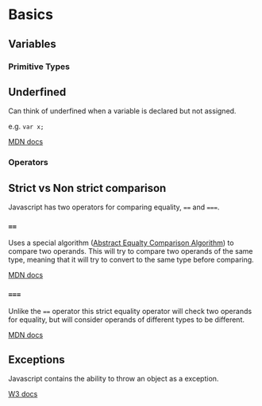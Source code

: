 # Basics

## Variables

### Primitive Types

## Underfined

Can think of underfined when a variable is declared but not assigned.

e.g. ``var x;``

[MDN docs](https://developer.mozilla.org/en-US/docs/Web/JavaScript/Reference/Global_Objects/undefined)

### Operators

## Strict vs Non strict comparison

Javascript has two operators for comparing equality, ``==`` and ``===``.

### ``==``

Uses a special algorithm ([Abstract Equalty Comparison Algorithm](http://www.ecma-international.org/ecma-262/5.1/#sec-11.9.3)) to compare two operands. This will try to compare two operands of the same type, meaning that it will try to convert to the same type before comparing.

[MDN docs](https://developer.mozilla.org/en-US/docs/Web/JavaScript/Reference/Operators/Equality)

### ``===``

Unlike the ``==`` operator this strict equality operator will check two operands for equality, but will consider operands of different types to be different.

[MDN docs](https://developer.mozilla.org/en-US/docs/Web/JavaScript/Reference/Operators/Strict_equality)

## Exceptions

Javascript contains the ability to throw an object as a exception.

[W3 docs](https://www.w3schools.com/js/js_errors.asp)
